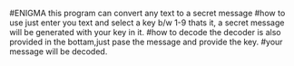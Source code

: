 #ENIGMA
this program can convert any text to a secret message
#how to use
just enter you text and select a key b/w 1-9 thats it, a secret message will be generated with your key in it.
#how to decode
the decoder is also provided in the bottam,just pase the message and provide the key.
#your message will be decoded.
